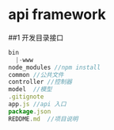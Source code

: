 # api framework
##1 开发目录接口
```js
bin
  |-www
node_modules //npm install
common //公共文件
controller //控制器
model  //模型
.gitignote  
app.js //api 入口
package.json
REDDME.md  //项目说明
```

